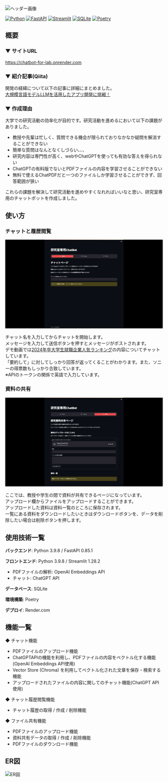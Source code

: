<img width="963" alt="ヘッダー画像" src="https://github.com/kizataka/chatbot_lab/assets/112063667/30ddd113-f76c-4c38-b436-8f2c920717b8">

[![Python](https://img.shields.io/badge/Python-v3.9.8-3776AB?logo=python&logoColor=3776AB)](https://www.python.org/downloads/)
[![FastAPI](https://img.shields.io/badge/FastAPI-v0.85.1-009688?logo=fastapi&logoColor=009688)](https://fastapi.tiangolo.com/)
[![Streamlit](https://img.shields.io/badge/Streamlit-v1.28.2-FF4B4B?logo=Streamlit&logoColor=FF4B4B)](https://streamlit.io/)
[![SQLite](https://img.shields.io/badge/SQLite-gray?logo=sqlite&logoColor=003B57)](https://www.sqlite.org/index.html)
[![Poetry](https://img.shields.io/badge/Poetry-gray?logo=Poetry&logoColor=60A5FA)](https://python-poetry.org/)

## 概要 
### ▼ サイトURL  
https://chatbot-for-lab.onrender.com  

### ▼ 紹介記事(Qiita)
開発の経緯について以下の記事に詳細にまとめました。  
[大規模言語モデルLLMを活用したアプリ開発に挑戦！](https://qiita.com/kizataka/items/dfc26096a2248403964b)

### ▼ 作成理由
大学での研究活動の効率化が目的です。研究活動を進めるにおいて以下の課題がありました。
- 教授や先輩は忙しく、質問できる機会が限られておりなかなか疑問を解消することができない
- 簡単な質問はなんとなくしづらい、、、
- 研究内容は専門性が高く、webやChatGPTを使っても有効な答えを得られない
- ChatGPTの有料版でないとPDFファイルの内容を学習させることができない
- 無料で使えるChatPDFだと一つのファイルしか学習させることができず、回答範囲が狭い  

これらの課題を解決して研究活動を進めやすくなれればいいなと思い、研究室専用のチャットボットを作成しました。

## 使い方  

### チャットと履歴閲覧
![チャットと履歴閲覧](/app_view/demo_chat_history.gif)

チャット名を入力してからチャットを開始します。  
メッセージを入力して送信ボタンを押すとメッセージがポストされます。  
デモ動画では[2024年卒大学生就職企業人気ランキング](https://career-research.mynavi.jp/reserch/20230412_48385/)の内容についてチャットしています。    
「要約して」に対してしっかり回答が返ってくることがわかります。また、ソニーの得票数もしっかり合致しています。  
※APIのトークンの関係で英語で入力しています。

### 資料の共有
![資料共有](/app_view/demo_files.gif)

ここでは、教授や学生の間で資料が共有できるページになっています。  
アップロード欄からファイルをアップロードすることができます。  
アップロードした資料は資料一覧のところに保存されます。  
一覧にある資料をダウンロードしたいときはダウンロードボタンを、データを削除したい場合は削除ボタンを押します。

## 使用技術一覧  
**バックエンド**: Python 3.9.8 / FastAPI 0.85.1  

**フロントエンド**: Python 3.9.8 / Streamlit 1.28.2  
- PDFファイルの解析: OpenAI Embeddings API
- チャット: ChatGPT API

**データベース**: SQLite  

**環境構築**: Poetry  

**デプロイ**: Render.com  

## 機能一覧  
◆ チャット機能
- PDFファイルのアップロード機能
- ChatGPTAPIの機能を利用し、PDFファイルの内容をベクトル化する機能(OpenAI Embeddings API使用)
- Vector Store (Chroma) を利用してベクトル化された文章を保存・検索する機能
- アップロードされたファイルの内容に関してのチャット機能(ChatGPT API使用)

◆ チャット履歴閲覧機能
- チャット履歴の取得 / 作成 / 削除機能

◆ ファイル共有機能
- PDFファイルのアップロード機能
- 資料共有データの取得 / 作成 / 削除機能
- PDFファイルのダウンロード機能  

## ER図  
<img width="773" alt="ER図" src="https://github.com/kizataka/chatbot_lab/assets/112063667/684ad2f2-dbeb-43d4-991c-24aff4bfbcab">